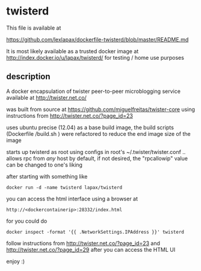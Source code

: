 twisterd
========

This file is available at

https://github.com/lexlapax/dockerfile-twisterd/blob/master/README.md

It is most likely available as a trusted docker image 
at http://index.docker.io/u/lapax/twisterd/ for testing / home use purposes


description
-----------
A docker encapsulation of twister peer-to-peer microblogging service available at http://twister.net.co/

was built from source at https://github.com/miguelfreitas/twister-core using instructions from http://twister.net.co/?page_id=23 

uses ubuntu precise (12.04) as a base build image, the build scripts (Dockerfile /build.sh ) were refactored to reduce the end image size of the image

starts up twisterd as root using configs in root's ~/.twister/twister.conf ..
allows rpc from *any* host by default, if not desired, the "rpcallowip" value can be changed to one's liking

after starting with something like

	docker run -d -name twisterd lapax/twisterd

you can access the html interface using a browser at

	http://<dockercontainerip>:28332/index.html

for <dockercontainerip> you could do

	docker inspect -format '{{ .NetworkSettings.IPAddress }}' twisterd

follow instructions from http://twister.net.co/?page_id=23 and http://twister.net.co/?page_id=29
after you can access the HTML UI

enjoy :)
